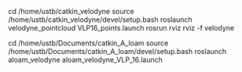 cd /home/ustb/catkin_velodyne
source /home/ustb/catkin_velodyne/devel/setup.bash
roslaunch velodyne_pointcloud VLP16_points.launch
rosrun rviz rviz -f velodyne

cd /home/ustb/Documents/catkin_A_loam
source /home/ustb/Documents/catkin_A_loam/devel/setup.bash
 roslaunch aloam_velodyne aloam_velodyne_VLP_16.launch
